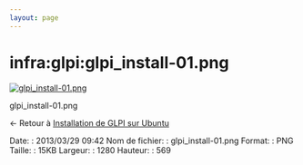 ```yaml
---
layout: page
---
```


infra:glpi:glpi\_install-01.png
===============================

[![glpi\_install-01.png](../..//assets/media/infra/glpi/glpi_install-01.png@cache=&w=900&h=400 "glpi_install-01.png")](../..//assets/media/infra/glpi/glpi_install-01.png@cache= "Afficher le fichier original")

glpi\_install-01.png

← Retour à [Installation de GLPI sur
Ubuntu](../../../infra/glpi/glpi-ubuntu-install.html "infra:glpi:glpi-ubuntu-install")

Date:
:   2013/03/29 09:42
Nom de fichier:
:   glpi\_install-01.png
Format:
:   PNG
Taille:
:   15KB
Largeur:
:   1280
Hauteur:
:   569

